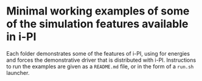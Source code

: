 Minimal working examples of some of the simulation features available in i-PI 
=============================================================================

Each folder demonstrates some of the features of i-PI, using for energies and forces the demonstrative driver that is distributed with i-PI.
Instructions to run the examples are given as a `README.md` file, or in the form of a `run.sh` launcher.

